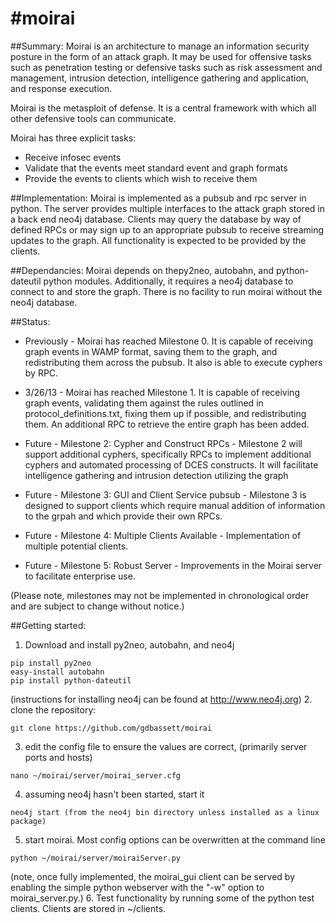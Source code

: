 #moirai
======

##Summary:
Moirai is an architecture to manage an information security posture in the form of an attack graph. It may be used for offensive tasks such as penetration testing or defensive tasks such as risk assessment and management, intrusion detection, intelligence gathering and application, and response execution.

Moirai is the metasploit of defense.  It is a central framework with which all other defensive tools can communicate.

Moirai has three explicit tasks:
* Receive infosec events
* Validate that the events meet standard event and graph formats
* Provide the events to clients which wish to receive them

##Implementation:
Moirai is implemented as a pubsub and rpc server in python.  The server provides multiple interfaces to the attack graph stored in a back end neo4j database.  Clients may query the database by way of defined RPCs or may sign up to an appropriate pubsub to receive streaming updates to the graph.  All functionality is expected to be provided by the clients.


##Dependancies:
Moirai depends on thepy2neo, autobahn, and python-dateutil python modules.  Additionally, it requires a neo4j database to connect to and store the graph.  There is no facility to run moirai without the neo4j database.

##Status:
* Previously - Moirai has reached Milestone 0.  It is capable of receiving graph events in WAMP format, saving them to the graph, and redistributing them across the pubsub. It also is able to execute cyphers by RPC.

* 3/26/13 - Moirai has reached Milestone 1.  It is capable of receiving graph events, validating them against the rules outlined in protocol_definitions.txt, fixing them up if possible, and redistributing them.  An additional RPC to retrieve the entire graph has been added.

* Future - Milestone 2: Cypher and Construct RPCs - Milestone 2 will support additional cyphers, specifically RPCs to implement additional cyphers and automated processing of DCES constructs.  It will facilitate intelligence gathering and intrusion detection utilizing the graph

* Future - Milestone 3: GUI and Client Service pubsub - Milestone 3 is designed to support clients which require manual addition of information to the grpah and which provide their own RPCs.

* Future - Milestone 4: Multiple Clients Available - Implementation of multiple potential clients.

* Future - Milestone 5: Robust Server - Improvements in the Moirai server to facilitate enterprise use.

(Please note, milestones may not be implemented in chronological order and are subject to change without notice.)

##Getting started:
1. Download and install py2neo, autobahn, and neo4j
```
pip install py2neo
easy-install autobahn
pip install python-dateutil
```
(instructions for installing neo4j can be found at http://www.neo4j.org)
2. clone the repository: 
```
git clone https://github.com/gdbassett/moirai
```
3. edit the config file to ensure the values are correct, (primarily server ports and hosts)
```
nano ~/moirai/server/moirai_server.cfg
```
4. assuming neo4j hasn't been started, start it
```
neo4j start (from the neo4j bin directory unless installed as a linux package)
```
5. start moirai.  Most config options can be overwritten at the command line
```
python ~/moirai/server/moiraiServer.py
```
(note, once fully implemented, the moirai_gui client can be served by enabling the simple python webserver with the "-w" option to moirai_server.py.)
6. Test functionality by running some of the python test clients.  Clients are stored in ~/clients.
